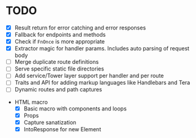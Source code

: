 # TODO

- [x] Result return for error catching and error responses
- [x] Fallback for endpoints and methods
- [x] Check if `FnOnce` is more appropriate
- [x] Extractor magic for handler params. Includes auto parsing of request body
- [ ] Merge duplicate route definitions
- [ ] Serve specific static file directories
- [ ] Add service/Tower layer support per handler and per route
- [ ] Traits and API for adding markup languages like Handlebars and Tera
- [ ] Dynamic routes and path captures

- HTML macro
  - [x] Basic macro with components and loops
  - [x] Props
  - [x] Capture sanatization
  - [x] IntoResponse for new Element
